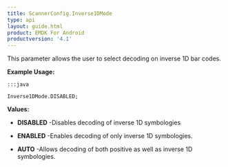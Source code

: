 ```yaml
---
title: ScannerConfig.Inverse1DMode
type: api
layout: guide.html
product: EMDK For Android
productversion: '4.1'
---
```



This parameter allows the user to select decoding on inverse 1D bar codes.
 
 

**Example Usage:**
	
	:::java
	
	Inverse1DMode.DISABLED;
	


**Values:**

* **DISABLED** -Disables decoding of inverse 1D symbologies

* **ENABLED** -Enables decoding of only inverse 1D symbologies.

* **AUTO** -Allows decoding of both positive as well as inverse 1D symbologies.












